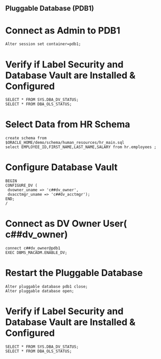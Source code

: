 ## Pluggable Database (PDB1) 

# Connect as Admin to PDB1
```
Alter session set container=pdb1;
```
# Verify if Label Security and Database Vault are Installed & Configured
```
SELECT * FROM SYS.DBA_DV_STATUS;
SELECT * FROM DBA_OLS_STATUS;
```
# Select Data from HR Schema
```
create schema from $ORACLE_HOME/demo/schema/human_resources/hr_main.sql
select EMPLOYEE_ID,FIRST_NAME,LAST_NAME,SALARY from hr.employees ;
```
# Configure Database Vault
```
BEGIN
CONFIGURE_DV (
 dvowner_uname => 'c##dv_owner',
 dvacctmgr_uname => 'c##dv_acctmgr');
END;
/
```
# Connect as DV Owner User( c##dv_owner)
```
connect c##dv_owner@pdb1
EXEC DBMS_MACADM.ENABLE_DV;
```
# Restart the Pluggable Database 
```
Alter pluggable database pdb1 close;
Alter pluggable database open;
```
# Verify if Label Security and Database Vault are Installed & Configured
```
SELECT * FROM SYS.DBA_DV_STATUS;
SELECT * FROM DBA_OLS_STATUS;
```






